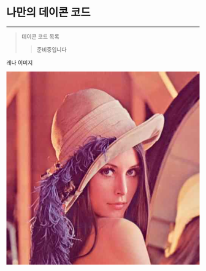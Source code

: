# 나만의 데이콘 코드
- - -
> 데이콘 코드 목록
> >준비중입니다

레나 이미지

![레나이미지](https://github.com/HYEOK12345/JHyeok/blob/main/lena.jpg)
